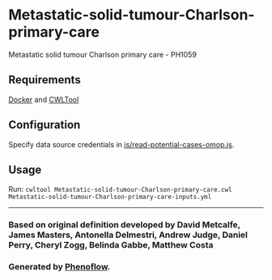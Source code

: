 # Metastatic-solid-tumour-Charlson-primary-care

Metastatic solid tumour Charlson primary care - PH1059

## Requirements

[Docker](https://docs.docker.com/install/) and [CWLTool](https://github.com/common-workflow-language/cwltool#install)

## Configuration

Specify data source credentials in [js/read-potential-cases-omop.js](js/read-potential-cases-omop.js).

## Usage

Run: `cwltool Metastatic-solid-tumour-Charlson-primary-care.cwl Metastatic-solid-tumour-Charlson-primary-care-inputs.yml`

***

### Based on original definition developed by David Metcalfe, James Masters, Antonella Delmestri, Andrew Judge, Daniel Perry, Cheryl Zogg, Belinda Gabbe, Matthew Costa
### Generated by [Phenoflow](https://kclhi.org/phenoflow).
